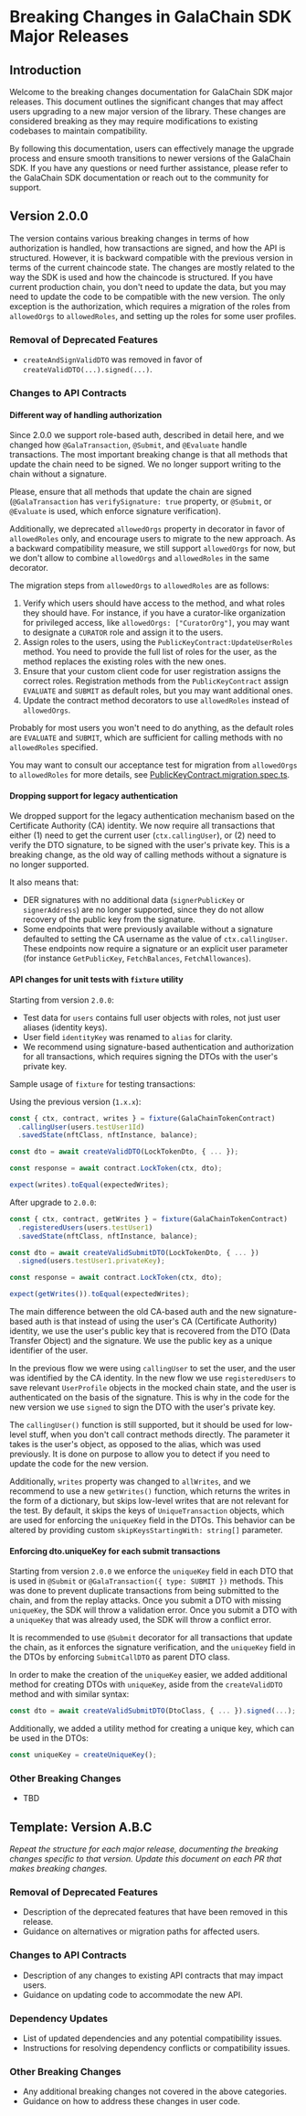# Breaking Changes in GalaChain SDK Major Releases

## Introduction

Welcome to the breaking changes documentation for GalaChain SDK major releases.
This document outlines the significant changes that may affect users upgrading to a new major version of the library.
These changes are considered breaking as they may require modifications to existing codebases to maintain compatibility.

By following this documentation, users can effectively manage the upgrade process and ensure smooth transitions to newer versions of the GalaChain SDK.
If you have any questions or need further assistance, please refer to the GalaChain SDK documentation or reach out to the community for support.

## Version 2.0.0

The version contains various breaking changes in terms of how authorization is handled, how transactions are signed, and how the API is structured.
However, it is backward compatible with the previous version in terms of the current chaincode state.
The changes are mostly related to the way the SDK is used and how the chaincode is structured.
If you have current production chain, you don't need to update the data, but you may need to update the code to be compatible with the new version.
The only exception is the authorization, which requires a migration of the roles from `allowedOrgs` to `allowedRoles`, and setting up the roles for some user profiles.

### Removal of Deprecated Features
- `createAndSignValidDTO` was removed in favor of `createValidDTO(...).signed(...)`.

### Changes to API Contracts

#### Different way of handling authorization

Since 2.0.0 we support role-based auth, described in detail here, and we changed how `@GalaTransaction`, `@Submit`, and `@Evaluate` handle transactions.
The most important breaking change is that all methods that update the chain need to be signed.
We no longer support writing to the chain without a signature.

Please, ensure that all methods that update the chain are signed (`@GalaTransaction` has `verifySignature: true` property, or `@Submit`, or `@Evaluate` is used, which enforce signature verification).

Additionally, we deprecated `allowedOrgs` property in decorator in favor of `allowedRoles` only, and encourage users to migrate to the new approach.
As a backward compatibility measure, we still support `allowedOrgs` for now, but we don't allow to combine `allowedOrgs` and `allowedRoles` in the same decorator.

The migration steps from `allowedOrgs` to `allowedRoles` are as follows:
1. Verify which users should have access to the method, and what roles they should have.
   For instance, if you have a curator-like organization for privileged access, like `allowedOrgs: ["CuratorOrg"]`, you may want to designate a `CURATOR` role and assign it to the users.
2. Assign roles to the users, using the `PublicKeyContract:UpdateUserRoles` method.
   You need to provide the full list of roles for the user, as the method replaces the existing roles with the new ones.
3. Ensure that your custom client code for user registration assigns the correct roles.
   Registration methods from the `PublicKeyContract` assign `EVALUATE` and `SUBMIT` as default roles, but you may want additional ones.
4. Update the contract method decorators to use `allowedRoles` instead of `allowedOrgs`.

Probably for most users you won't need to do anything, as the default roles are `EVALUATE` and `SUBMIT`, which are sufficient for calling methods with no `allowedRoles` specified.

You may want to consult our acceptance test for migration from `allowedOrgs` to `allowedRoles` for more details, see [PublicKeyContract.migration.spec.ts](chaincode/src/contracts/PublicKeyContract.migration.spec.ts).

#### Dropping support for legacy authentication

We dropped support for the legacy authentication mechanism based on the Certificate Authority (CA) identity.
We now require all transactions that either (1) need to get the current user (`ctx.callingUser`), or (2) need to verify the DTO signature, to be signed with the user's private key.
This is a breaking change, as the old way of calling methods without a signature is no longer supported.

It also means that:
* DER signatures with no additional data (`signerPublicKey` or `signerAddress`) are no longer supported, since they do not allow recovery of the public key from the signature.
* Some endpoints that were previously available without a signature defaulted to setting the CA username as the value of `ctx.callingUser`. These endpoints now require a signature or an explicit user parameter (for instance `GetPublicKey`, `FetchBalances`, `FetchAllowances`).

#### API changes for unit tests with `fixture` utility

Starting from version `2.0.0`:
- Test data for `users` contains full user objects with roles, not just user aliases (identity keys).
- User field `identityKey` was renamed to `alias` for clarity.
- We recommend using signature-based authentication and authorization for all transactions, which requires signing the DTOs with the user's private key.

Sample usage of `fixture` for testing transactions:

Using the previous version (`1.x.x`):

```typescript
const { ctx, contract, writes } = fixture(GalaChainTokenContract)
  .callingUser(users.testUser1Id)
  .savedState(nftClass, nftInstance, balance);

const dto = await createValidDTO(LockTokenDto, { ... });

const response = await contract.LockToken(ctx, dto);

expect(writes).toEqual(expectedWrites);
```

After upgrade to `2.0.0`:
```typescript
const { ctx, contract, getWrites } = fixture(GalaChainTokenContract)
  .registeredUsers(users.testUser1)
  .savedState(nftClass, nftInstance, balance);

const dto = await createValidSubmitDTO(LockTokenDto, { ... })
  .signed(users.testUser1.privateKey);

const response = await contract.LockToken(ctx, dto);

expect(getWrites()).toEqual(expectedWrites);
```

The main difference between the old CA-based auth and the new signature-based auth is that instead of using the user's CA (Certificate Authority) identity, we use the user's public key that is recovered from the DTO (Data Transfer Object) and the signature.
We use the public key as a unique identifier of the user.

In the previous flow we were using `callingUser` to set the user, and the user was identified by the CA identity.
In the new flow we use `registeredUsers` to save relevant `UserProfile` objects in the mocked chain state, and the user is authenticated on the basis of the signature.
This is why in the code for the new version we use `signed` to sign the DTO with the user's private key.

The `callingUser()` function is still supported, but it should be used for low-level stuff, when you don't call contract methods directly.
The parameter it takes is the user's object, as opposed to the alias, which was used previously.
It is done on purpose to allow you to detect if you need to update the code for the new version.

Additionally, `writes` property was changed to `allWrites`, and we recommend to use a new `getWrites()` function, which returns the writes in the form of a dictionary, but skips low-level writes that are not relevant for the test.
By default, it skips the keys of `UniqueTransaction` objects, which are used for enforcing the `uniqueKey` field in the DTOs.
This behavior can be altered by providing custom `skipKeysStartingWith: string[]` parameter.

#### Enforcing dto.uniqueKey for each submit transactions

Starting from version `2.0.0` we enforce the `uniqueKey` field in each DTO that is used in `@Submit` or `@GalaTransaction({ type: SUBMIT })` methods.
This was done to prevent duplicate transactions from being submitted to the chain, and from the replay attacks.
Once you submit a DTO with missing `uniqueKey`, the SDK will throw a validation error.
Once you submit a DTO with a `uniqueKey` that was already used, the SDK will throw a conflict error.

It is recommended to use `@Submit` decorator for all transactions that update the chain, as it enforces the signature verification, and the `uniqueKey` field in the DTOs by enforcing `SubmitCallDTO` as parent DTO class.

In order to make the creation of the `uniqueKey` easier, we added additional method for creating DTOs with `uniqueKey`, aside from the `createValidDTO` method and with similar syntax:

```typescript
const dto = await createValidSubmitDTO(DtoClass, { ... }).signed(...);
```

Additionally, we added a utility method for creating a unique key, which can be used in the DTOs:

```typescript
const uniqueKey = createUniqueKey();
```


### Other Breaking Changes
- TBD

## Template: Version A.B.C

<i>Repeat the structure for each major release, documenting the breaking changes specific to that version. Update this document on each PR that makes breaking changes.</i>

### Removal of Deprecated Features
- Description of the deprecated features that have been removed in this release.
- Guidance on alternatives or migration paths for affected users.

### Changes to API Contracts
- Description of any changes to existing API contracts that may impact users.
- Guidance on updating code to accommodate the new API.

### Dependency Updates
- List of updated dependencies and any potential compatibility issues.
- Instructions for resolving dependency conflicts or compatibility issues.

### Other Breaking Changes
- Any additional breaking changes not covered in the above categories.
- Guidance on how to address these changes in user code.
